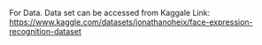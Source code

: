 For Data.
Data set can be accessed from Kaggale
Link: 
  https://www.kaggle.com/datasets/jonathanoheix/face-expression-recognition-dataset
